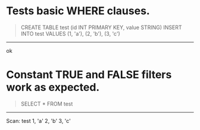 # Tests basic WHERE clauses.

> CREATE TABLE test (id INT PRIMARY KEY, value STRING)
> INSERT INTO test VALUES (1, 'a'), (2, 'b'), (3, 'c')
---
ok

# Constant TRUE and FALSE filters work as expected.
> SELECT * FROM test
---
Scan: test
1, 'a'
2, 'b'
3, 'c'